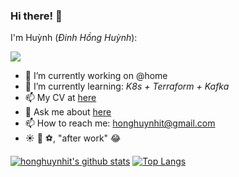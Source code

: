 ### Hi there! 👋

I'm Huỳnh (*Đinh Hồng Huỳnh*):

![](https://komarev.com/ghpvc/?username=honghuynhit)

- 🔭 I’m currently working on @home
- 🌱 I’m currently learning: *K8s + Terraform + Kafka*
- 📫 My CV at [here](https://honghuynhit.github.io/)
- 💬 Ask me about [here](https://github.com/honghuynhit/honghuynhit/issues)
- 📫 How to reach me: honghuynhit@gmail.com
- ☀️ 🎸 ⚽, "after work" 😂

[![honghuynhit's github stats](https://github-readme-stats.vercel.app/api?username=honghuynhit&hide=issues&show_icons=true&count_private=true)](https://github.com/honghuynhit)
[![Top Langs](https://github-readme-stats.vercel.app/api/top-langs/?username=honghuynhit&layout=compact)](https://github.com/honghuynhit)
